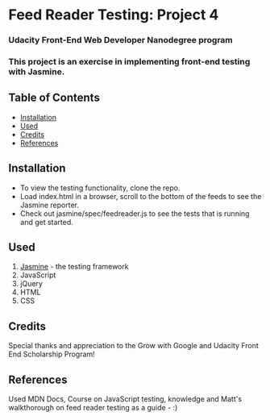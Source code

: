 # Feed Reader Testing: Project 4

### Udacity Front-End Web Developer Nanodegree program

### This project is an exercise in implementing front-end testing with Jasmine.

## Table of Contents

* [Installation](#installation)
* [Used](#used)
* [Credits](#credits)
* [References](#references)


## Installation

* To view the testing functionality, clone the repo. 
* Load index.html in a browser, scroll to the bottom of the feeds to see the Jasmine reporter. 
* Check out jasmine/spec/feedreader.js to see the tests that is running and get started.

## Used

1. [Jasmine](https://jasmine.github.io/) - the testing framework
2. JavaScript
3. jQuery
4. HTML
5. CSS


## Credits

Special thanks and appreciation to the Grow with Google and Udacity Front End Scholarship Program!

## References

Used MDN Docs, Course on JavaScript testing, knowledge and Matt's walkthorough on feed reader testing as a guide - :) 





